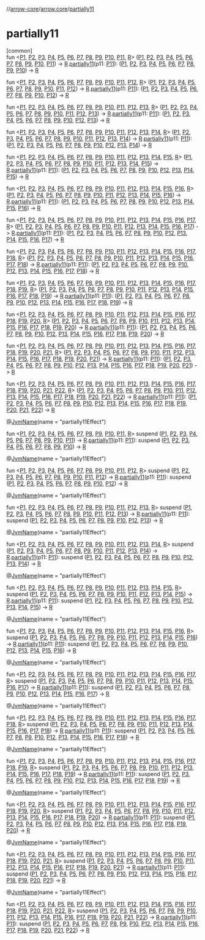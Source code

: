 //[arrow-core](../../index.md)/[arrow.core](index.md)/[partially11](partially11.md)

# partially11

[common]\
fun &lt;[P1](partially11.md), [P2](partially11.md), [P3](partially11.md), [P4](partially11.md), [P5](partially11.md), [P6](partially11.md), [P7](partially11.md), [P8](partially11.md), [P9](partially11.md), [P10](partially11.md), [P11](partially11.md), [R](partially11.md)&gt; ([P1](partially11.md), [P2](partially11.md), [P3](partially11.md), [P4](partially11.md), [P5](partially11.md), [P6](partially11.md), [P7](partially11.md), [P8](partially11.md), [P9](partially11.md), [P10](partially11.md), [P11](partially11.md)) -&gt; [R](partially11.md).[partially11](partially11.md)(p11: [P11](partially11.md)): ([P1](partially11.md), [P2](partially11.md), [P3](partially11.md), [P4](partially11.md), [P5](partially11.md), [P6](partially11.md), [P7](partially11.md), [P8](partially11.md), [P9](partially11.md), [P10](partially11.md)) -&gt; [R](partially11.md)

fun &lt;[P1](partially11.md), [P2](partially11.md), [P3](partially11.md), [P4](partially11.md), [P5](partially11.md), [P6](partially11.md), [P7](partially11.md), [P8](partially11.md), [P9](partially11.md), [P10](partially11.md), [P11](partially11.md), [P12](partially11.md), [R](partially11.md)&gt; ([P1](partially11.md), [P2](partially11.md), [P3](partially11.md), [P4](partially11.md), [P5](partially11.md), [P6](partially11.md), [P7](partially11.md), [P8](partially11.md), [P9](partially11.md), [P10](partially11.md), [P11](partially11.md), [P12](partially11.md)) -&gt; [R](partially11.md).[partially11](partially11.md)(p11: [P11](partially11.md)): ([P1](partially11.md), [P2](partially11.md), [P3](partially11.md), [P4](partially11.md), [P5](partially11.md), [P6](partially11.md), [P7](partially11.md), [P8](partially11.md), [P9](partially11.md), [P10](partially11.md), [P12](partially11.md)) -&gt; [R](partially11.md)

fun &lt;[P1](partially11.md), [P2](partially11.md), [P3](partially11.md), [P4](partially11.md), [P5](partially11.md), [P6](partially11.md), [P7](partially11.md), [P8](partially11.md), [P9](partially11.md), [P10](partially11.md), [P11](partially11.md), [P12](partially11.md), [P13](partially11.md), [R](partially11.md)&gt; ([P1](partially11.md), [P2](partially11.md), [P3](partially11.md), [P4](partially11.md), [P5](partially11.md), [P6](partially11.md), [P7](partially11.md), [P8](partially11.md), [P9](partially11.md), [P10](partially11.md), [P11](partially11.md), [P12](partially11.md), [P13](partially11.md)) -&gt; [R](partially11.md).[partially11](partially11.md)(p11: [P11](partially11.md)): ([P1](partially11.md), [P2](partially11.md), [P3](partially11.md), [P4](partially11.md), [P5](partially11.md), [P6](partially11.md), [P7](partially11.md), [P8](partially11.md), [P9](partially11.md), [P10](partially11.md), [P12](partially11.md), [P13](partially11.md)) -&gt; [R](partially11.md)

fun &lt;[P1](partially11.md), [P2](partially11.md), [P3](partially11.md), [P4](partially11.md), [P5](partially11.md), [P6](partially11.md), [P7](partially11.md), [P8](partially11.md), [P9](partially11.md), [P10](partially11.md), [P11](partially11.md), [P12](partially11.md), [P13](partially11.md), [P14](partially11.md), [R](partially11.md)&gt; ([P1](partially11.md), [P2](partially11.md), [P3](partially11.md), [P4](partially11.md), [P5](partially11.md), [P6](partially11.md), [P7](partially11.md), [P8](partially11.md), [P9](partially11.md), [P10](partially11.md), [P11](partially11.md), [P12](partially11.md), [P13](partially11.md), [P14](partially11.md)) -&gt; [R](partially11.md).[partially11](partially11.md)(p11: [P11](partially11.md)): ([P1](partially11.md), [P2](partially11.md), [P3](partially11.md), [P4](partially11.md), [P5](partially11.md), [P6](partially11.md), [P7](partially11.md), [P8](partially11.md), [P9](partially11.md), [P10](partially11.md), [P12](partially11.md), [P13](partially11.md), [P14](partially11.md)) -&gt; [R](partially11.md)

fun &lt;[P1](partially11.md), [P2](partially11.md), [P3](partially11.md), [P4](partially11.md), [P5](partially11.md), [P6](partially11.md), [P7](partially11.md), [P8](partially11.md), [P9](partially11.md), [P10](partially11.md), [P11](partially11.md), [P12](partially11.md), [P13](partially11.md), [P14](partially11.md), [P15](partially11.md), [R](partially11.md)&gt; ([P1](partially11.md), [P2](partially11.md), [P3](partially11.md), [P4](partially11.md), [P5](partially11.md), [P6](partially11.md), [P7](partially11.md), [P8](partially11.md), [P9](partially11.md), [P10](partially11.md), [P11](partially11.md), [P12](partially11.md), [P13](partially11.md), [P14](partially11.md), [P15](partially11.md)) -&gt; [R](partially11.md).[partially11](partially11.md)(p11: [P11](partially11.md)): ([P1](partially11.md), [P2](partially11.md), [P3](partially11.md), [P4](partially11.md), [P5](partially11.md), [P6](partially11.md), [P7](partially11.md), [P8](partially11.md), [P9](partially11.md), [P10](partially11.md), [P12](partially11.md), [P13](partially11.md), [P14](partially11.md), [P15](partially11.md)) -&gt; [R](partially11.md)

fun &lt;[P1](partially11.md), [P2](partially11.md), [P3](partially11.md), [P4](partially11.md), [P5](partially11.md), [P6](partially11.md), [P7](partially11.md), [P8](partially11.md), [P9](partially11.md), [P10](partially11.md), [P11](partially11.md), [P12](partially11.md), [P13](partially11.md), [P14](partially11.md), [P15](partially11.md), [P16](partially11.md), [R](partially11.md)&gt; ([P1](partially11.md), [P2](partially11.md), [P3](partially11.md), [P4](partially11.md), [P5](partially11.md), [P6](partially11.md), [P7](partially11.md), [P8](partially11.md), [P9](partially11.md), [P10](partially11.md), [P11](partially11.md), [P12](partially11.md), [P13](partially11.md), [P14](partially11.md), [P15](partially11.md), [P16](partially11.md)) -&gt; [R](partially11.md).[partially11](partially11.md)(p11: [P11](partially11.md)): ([P1](partially11.md), [P2](partially11.md), [P3](partially11.md), [P4](partially11.md), [P5](partially11.md), [P6](partially11.md), [P7](partially11.md), [P8](partially11.md), [P9](partially11.md), [P10](partially11.md), [P12](partially11.md), [P13](partially11.md), [P14](partially11.md), [P15](partially11.md), [P16](partially11.md)) -&gt; [R](partially11.md)

fun &lt;[P1](partially11.md), [P2](partially11.md), [P3](partially11.md), [P4](partially11.md), [P5](partially11.md), [P6](partially11.md), [P7](partially11.md), [P8](partially11.md), [P9](partially11.md), [P10](partially11.md), [P11](partially11.md), [P12](partially11.md), [P13](partially11.md), [P14](partially11.md), [P15](partially11.md), [P16](partially11.md), [P17](partially11.md), [R](partially11.md)&gt; ([P1](partially11.md), [P2](partially11.md), [P3](partially11.md), [P4](partially11.md), [P5](partially11.md), [P6](partially11.md), [P7](partially11.md), [P8](partially11.md), [P9](partially11.md), [P10](partially11.md), [P11](partially11.md), [P12](partially11.md), [P13](partially11.md), [P14](partially11.md), [P15](partially11.md), [P16](partially11.md), [P17](partially11.md)) -&gt; [R](partially11.md).[partially11](partially11.md)(p11: [P11](partially11.md)): ([P1](partially11.md), [P2](partially11.md), [P3](partially11.md), [P4](partially11.md), [P5](partially11.md), [P6](partially11.md), [P7](partially11.md), [P8](partially11.md), [P9](partially11.md), [P10](partially11.md), [P12](partially11.md), [P13](partially11.md), [P14](partially11.md), [P15](partially11.md), [P16](partially11.md), [P17](partially11.md)) -&gt; [R](partially11.md)

fun &lt;[P1](partially11.md), [P2](partially11.md), [P3](partially11.md), [P4](partially11.md), [P5](partially11.md), [P6](partially11.md), [P7](partially11.md), [P8](partially11.md), [P9](partially11.md), [P10](partially11.md), [P11](partially11.md), [P12](partially11.md), [P13](partially11.md), [P14](partially11.md), [P15](partially11.md), [P16](partially11.md), [P17](partially11.md), [P18](partially11.md), [R](partially11.md)&gt; ([P1](partially11.md), [P2](partially11.md), [P3](partially11.md), [P4](partially11.md), [P5](partially11.md), [P6](partially11.md), [P7](partially11.md), [P8](partially11.md), [P9](partially11.md), [P10](partially11.md), [P11](partially11.md), [P12](partially11.md), [P13](partially11.md), [P14](partially11.md), [P15](partially11.md), [P16](partially11.md), [P17](partially11.md), [P18](partially11.md)) -&gt; [R](partially11.md).[partially11](partially11.md)(p11: [P11](partially11.md)): ([P1](partially11.md), [P2](partially11.md), [P3](partially11.md), [P4](partially11.md), [P5](partially11.md), [P6](partially11.md), [P7](partially11.md), [P8](partially11.md), [P9](partially11.md), [P10](partially11.md), [P12](partially11.md), [P13](partially11.md), [P14](partially11.md), [P15](partially11.md), [P16](partially11.md), [P17](partially11.md), [P18](partially11.md)) -&gt; [R](partially11.md)

fun &lt;[P1](partially11.md), [P2](partially11.md), [P3](partially11.md), [P4](partially11.md), [P5](partially11.md), [P6](partially11.md), [P7](partially11.md), [P8](partially11.md), [P9](partially11.md), [P10](partially11.md), [P11](partially11.md), [P12](partially11.md), [P13](partially11.md), [P14](partially11.md), [P15](partially11.md), [P16](partially11.md), [P17](partially11.md), [P18](partially11.md), [P19](partially11.md), [R](partially11.md)&gt; ([P1](partially11.md), [P2](partially11.md), [P3](partially11.md), [P4](partially11.md), [P5](partially11.md), [P6](partially11.md), [P7](partially11.md), [P8](partially11.md), [P9](partially11.md), [P10](partially11.md), [P11](partially11.md), [P12](partially11.md), [P13](partially11.md), [P14](partially11.md), [P15](partially11.md), [P16](partially11.md), [P17](partially11.md), [P18](partially11.md), [P19](partially11.md)) -&gt; [R](partially11.md).[partially11](partially11.md)(p11: [P11](partially11.md)): ([P1](partially11.md), [P2](partially11.md), [P3](partially11.md), [P4](partially11.md), [P5](partially11.md), [P6](partially11.md), [P7](partially11.md), [P8](partially11.md), [P9](partially11.md), [P10](partially11.md), [P12](partially11.md), [P13](partially11.md), [P14](partially11.md), [P15](partially11.md), [P16](partially11.md), [P17](partially11.md), [P18](partially11.md), [P19](partially11.md)) -&gt; [R](partially11.md)

fun &lt;[P1](partially11.md), [P2](partially11.md), [P3](partially11.md), [P4](partially11.md), [P5](partially11.md), [P6](partially11.md), [P7](partially11.md), [P8](partially11.md), [P9](partially11.md), [P10](partially11.md), [P11](partially11.md), [P12](partially11.md), [P13](partially11.md), [P14](partially11.md), [P15](partially11.md), [P16](partially11.md), [P17](partially11.md), [P18](partially11.md), [P19](partially11.md), [P20](partially11.md), [R](partially11.md)&gt; ([P1](partially11.md), [P2](partially11.md), [P3](partially11.md), [P4](partially11.md), [P5](partially11.md), [P6](partially11.md), [P7](partially11.md), [P8](partially11.md), [P9](partially11.md), [P10](partially11.md), [P11](partially11.md), [P12](partially11.md), [P13](partially11.md), [P14](partially11.md), [P15](partially11.md), [P16](partially11.md), [P17](partially11.md), [P18](partially11.md), [P19](partially11.md), [P20](partially11.md)) -&gt; [R](partially11.md).[partially11](partially11.md)(p11: [P11](partially11.md)): ([P1](partially11.md), [P2](partially11.md), [P3](partially11.md), [P4](partially11.md), [P5](partially11.md), [P6](partially11.md), [P7](partially11.md), [P8](partially11.md), [P9](partially11.md), [P10](partially11.md), [P12](partially11.md), [P13](partially11.md), [P14](partially11.md), [P15](partially11.md), [P16](partially11.md), [P17](partially11.md), [P18](partially11.md), [P19](partially11.md), [P20](partially11.md)) -&gt; [R](partially11.md)

fun &lt;[P1](partially11.md), [P2](partially11.md), [P3](partially11.md), [P4](partially11.md), [P5](partially11.md), [P6](partially11.md), [P7](partially11.md), [P8](partially11.md), [P9](partially11.md), [P10](partially11.md), [P11](partially11.md), [P12](partially11.md), [P13](partially11.md), [P14](partially11.md), [P15](partially11.md), [P16](partially11.md), [P17](partially11.md), [P18](partially11.md), [P19](partially11.md), [P20](partially11.md), [P21](partially11.md), [R](partially11.md)&gt; ([P1](partially11.md), [P2](partially11.md), [P3](partially11.md), [P4](partially11.md), [P5](partially11.md), [P6](partially11.md), [P7](partially11.md), [P8](partially11.md), [P9](partially11.md), [P10](partially11.md), [P11](partially11.md), [P12](partially11.md), [P13](partially11.md), [P14](partially11.md), [P15](partially11.md), [P16](partially11.md), [P17](partially11.md), [P18](partially11.md), [P19](partially11.md), [P20](partially11.md), [P21](partially11.md)) -&gt; [R](partially11.md).[partially11](partially11.md)(p11: [P11](partially11.md)): ([P1](partially11.md), [P2](partially11.md), [P3](partially11.md), [P4](partially11.md), [P5](partially11.md), [P6](partially11.md), [P7](partially11.md), [P8](partially11.md), [P9](partially11.md), [P10](partially11.md), [P12](partially11.md), [P13](partially11.md), [P14](partially11.md), [P15](partially11.md), [P16](partially11.md), [P17](partially11.md), [P18](partially11.md), [P19](partially11.md), [P20](partially11.md), [P21](partially11.md)) -&gt; [R](partially11.md)

fun &lt;[P1](partially11.md), [P2](partially11.md), [P3](partially11.md), [P4](partially11.md), [P5](partially11.md), [P6](partially11.md), [P7](partially11.md), [P8](partially11.md), [P9](partially11.md), [P10](partially11.md), [P11](partially11.md), [P12](partially11.md), [P13](partially11.md), [P14](partially11.md), [P15](partially11.md), [P16](partially11.md), [P17](partially11.md), [P18](partially11.md), [P19](partially11.md), [P20](partially11.md), [P21](partially11.md), [P22](partially11.md), [R](partially11.md)&gt; ([P1](partially11.md), [P2](partially11.md), [P3](partially11.md), [P4](partially11.md), [P5](partially11.md), [P6](partially11.md), [P7](partially11.md), [P8](partially11.md), [P9](partially11.md), [P10](partially11.md), [P11](partially11.md), [P12](partially11.md), [P13](partially11.md), [P14](partially11.md), [P15](partially11.md), [P16](partially11.md), [P17](partially11.md), [P18](partially11.md), [P19](partially11.md), [P20](partially11.md), [P21](partially11.md), [P22](partially11.md)) -&gt; [R](partially11.md).[partially11](partially11.md)(p11: [P11](partially11.md)): ([P1](partially11.md), [P2](partially11.md), [P3](partially11.md), [P4](partially11.md), [P5](partially11.md), [P6](partially11.md), [P7](partially11.md), [P8](partially11.md), [P9](partially11.md), [P10](partially11.md), [P12](partially11.md), [P13](partially11.md), [P14](partially11.md), [P15](partially11.md), [P16](partially11.md), [P17](partially11.md), [P18](partially11.md), [P19](partially11.md), [P20](partially11.md), [P21](partially11.md), [P22](partially11.md)) -&gt; [R](partially11.md)

@[JvmName](https://kotlinlang.org/api/latest/jvm/stdlib/kotlin.jvm/-jvm-name/index.html)(name = "partially11Effect")

fun &lt;[P1](partially11.md), [P2](partially11.md), [P3](partially11.md), [P4](partially11.md), [P5](partially11.md), [P6](partially11.md), [P7](partially11.md), [P8](partially11.md), [P9](partially11.md), [P10](partially11.md), [P11](partially11.md), [R](partially11.md)&gt; suspend ([P1](partially11.md), [P2](partially11.md), [P3](partially11.md), [P4](partially11.md), [P5](partially11.md), [P6](partially11.md), [P7](partially11.md), [P8](partially11.md), [P9](partially11.md), [P10](partially11.md), [P11](partially11.md)) -&gt; [R](partially11.md).[partially11](partially11.md)(p11: [P11](partially11.md)): suspend ([P1](partially11.md), [P2](partially11.md), [P3](partially11.md), [P4](partially11.md), [P5](partially11.md), [P6](partially11.md), [P7](partially11.md), [P8](partially11.md), [P9](partially11.md), [P10](partially11.md)) -&gt; [R](partially11.md)

@[JvmName](https://kotlinlang.org/api/latest/jvm/stdlib/kotlin.jvm/-jvm-name/index.html)(name = "partially11Effect")

fun &lt;[P1](partially11.md), [P2](partially11.md), [P3](partially11.md), [P4](partially11.md), [P5](partially11.md), [P6](partially11.md), [P7](partially11.md), [P8](partially11.md), [P9](partially11.md), [P10](partially11.md), [P11](partially11.md), [P12](partially11.md), [R](partially11.md)&gt; suspend ([P1](partially11.md), [P2](partially11.md), [P3](partially11.md), [P4](partially11.md), [P5](partially11.md), [P6](partially11.md), [P7](partially11.md), [P8](partially11.md), [P9](partially11.md), [P10](partially11.md), [P11](partially11.md), [P12](partially11.md)) -&gt; [R](partially11.md).[partially11](partially11.md)(p11: [P11](partially11.md)): suspend ([P1](partially11.md), [P2](partially11.md), [P3](partially11.md), [P4](partially11.md), [P5](partially11.md), [P6](partially11.md), [P7](partially11.md), [P8](partially11.md), [P9](partially11.md), [P10](partially11.md), [P12](partially11.md)) -&gt; [R](partially11.md)

@[JvmName](https://kotlinlang.org/api/latest/jvm/stdlib/kotlin.jvm/-jvm-name/index.html)(name = "partially11Effect")

fun &lt;[P1](partially11.md), [P2](partially11.md), [P3](partially11.md), [P4](partially11.md), [P5](partially11.md), [P6](partially11.md), [P7](partially11.md), [P8](partially11.md), [P9](partially11.md), [P10](partially11.md), [P11](partially11.md), [P12](partially11.md), [P13](partially11.md), [R](partially11.md)&gt; suspend ([P1](partially11.md), [P2](partially11.md), [P3](partially11.md), [P4](partially11.md), [P5](partially11.md), [P6](partially11.md), [P7](partially11.md), [P8](partially11.md), [P9](partially11.md), [P10](partially11.md), [P11](partially11.md), [P12](partially11.md), [P13](partially11.md)) -&gt; [R](partially11.md).[partially11](partially11.md)(p11: [P11](partially11.md)): suspend ([P1](partially11.md), [P2](partially11.md), [P3](partially11.md), [P4](partially11.md), [P5](partially11.md), [P6](partially11.md), [P7](partially11.md), [P8](partially11.md), [P9](partially11.md), [P10](partially11.md), [P12](partially11.md), [P13](partially11.md)) -&gt; [R](partially11.md)

@[JvmName](https://kotlinlang.org/api/latest/jvm/stdlib/kotlin.jvm/-jvm-name/index.html)(name = "partially11Effect")

fun &lt;[P1](partially11.md), [P2](partially11.md), [P3](partially11.md), [P4](partially11.md), [P5](partially11.md), [P6](partially11.md), [P7](partially11.md), [P8](partially11.md), [P9](partially11.md), [P10](partially11.md), [P11](partially11.md), [P12](partially11.md), [P13](partially11.md), [P14](partially11.md), [R](partially11.md)&gt; suspend ([P1](partially11.md), [P2](partially11.md), [P3](partially11.md), [P4](partially11.md), [P5](partially11.md), [P6](partially11.md), [P7](partially11.md), [P8](partially11.md), [P9](partially11.md), [P10](partially11.md), [P11](partially11.md), [P12](partially11.md), [P13](partially11.md), [P14](partially11.md)) -&gt; [R](partially11.md).[partially11](partially11.md)(p11: [P11](partially11.md)): suspend ([P1](partially11.md), [P2](partially11.md), [P3](partially11.md), [P4](partially11.md), [P5](partially11.md), [P6](partially11.md), [P7](partially11.md), [P8](partially11.md), [P9](partially11.md), [P10](partially11.md), [P12](partially11.md), [P13](partially11.md), [P14](partially11.md)) -&gt; [R](partially11.md)

@[JvmName](https://kotlinlang.org/api/latest/jvm/stdlib/kotlin.jvm/-jvm-name/index.html)(name = "partially11Effect")

fun &lt;[P1](partially11.md), [P2](partially11.md), [P3](partially11.md), [P4](partially11.md), [P5](partially11.md), [P6](partially11.md), [P7](partially11.md), [P8](partially11.md), [P9](partially11.md), [P10](partially11.md), [P11](partially11.md), [P12](partially11.md), [P13](partially11.md), [P14](partially11.md), [P15](partially11.md), [R](partially11.md)&gt; suspend ([P1](partially11.md), [P2](partially11.md), [P3](partially11.md), [P4](partially11.md), [P5](partially11.md), [P6](partially11.md), [P7](partially11.md), [P8](partially11.md), [P9](partially11.md), [P10](partially11.md), [P11](partially11.md), [P12](partially11.md), [P13](partially11.md), [P14](partially11.md), [P15](partially11.md)) -&gt; [R](partially11.md).[partially11](partially11.md)(p11: [P11](partially11.md)): suspend ([P1](partially11.md), [P2](partially11.md), [P3](partially11.md), [P4](partially11.md), [P5](partially11.md), [P6](partially11.md), [P7](partially11.md), [P8](partially11.md), [P9](partially11.md), [P10](partially11.md), [P12](partially11.md), [P13](partially11.md), [P14](partially11.md), [P15](partially11.md)) -&gt; [R](partially11.md)

@[JvmName](https://kotlinlang.org/api/latest/jvm/stdlib/kotlin.jvm/-jvm-name/index.html)(name = "partially11Effect")

fun &lt;[P1](partially11.md), [P2](partially11.md), [P3](partially11.md), [P4](partially11.md), [P5](partially11.md), [P6](partially11.md), [P7](partially11.md), [P8](partially11.md), [P9](partially11.md), [P10](partially11.md), [P11](partially11.md), [P12](partially11.md), [P13](partially11.md), [P14](partially11.md), [P15](partially11.md), [P16](partially11.md), [R](partially11.md)&gt; suspend ([P1](partially11.md), [P2](partially11.md), [P3](partially11.md), [P4](partially11.md), [P5](partially11.md), [P6](partially11.md), [P7](partially11.md), [P8](partially11.md), [P9](partially11.md), [P10](partially11.md), [P11](partially11.md), [P12](partially11.md), [P13](partially11.md), [P14](partially11.md), [P15](partially11.md), [P16](partially11.md)) -&gt; [R](partially11.md).[partially11](partially11.md)(p11: [P11](partially11.md)): suspend ([P1](partially11.md), [P2](partially11.md), [P3](partially11.md), [P4](partially11.md), [P5](partially11.md), [P6](partially11.md), [P7](partially11.md), [P8](partially11.md), [P9](partially11.md), [P10](partially11.md), [P12](partially11.md), [P13](partially11.md), [P14](partially11.md), [P15](partially11.md), [P16](partially11.md)) -&gt; [R](partially11.md)

@[JvmName](https://kotlinlang.org/api/latest/jvm/stdlib/kotlin.jvm/-jvm-name/index.html)(name = "partially11Effect")

fun &lt;[P1](partially11.md), [P2](partially11.md), [P3](partially11.md), [P4](partially11.md), [P5](partially11.md), [P6](partially11.md), [P7](partially11.md), [P8](partially11.md), [P9](partially11.md), [P10](partially11.md), [P11](partially11.md), [P12](partially11.md), [P13](partially11.md), [P14](partially11.md), [P15](partially11.md), [P16](partially11.md), [P17](partially11.md), [R](partially11.md)&gt; suspend ([P1](partially11.md), [P2](partially11.md), [P3](partially11.md), [P4](partially11.md), [P5](partially11.md), [P6](partially11.md), [P7](partially11.md), [P8](partially11.md), [P9](partially11.md), [P10](partially11.md), [P11](partially11.md), [P12](partially11.md), [P13](partially11.md), [P14](partially11.md), [P15](partially11.md), [P16](partially11.md), [P17](partially11.md)) -&gt; [R](partially11.md).[partially11](partially11.md)(p11: [P11](partially11.md)): suspend ([P1](partially11.md), [P2](partially11.md), [P3](partially11.md), [P4](partially11.md), [P5](partially11.md), [P6](partially11.md), [P7](partially11.md), [P8](partially11.md), [P9](partially11.md), [P10](partially11.md), [P12](partially11.md), [P13](partially11.md), [P14](partially11.md), [P15](partially11.md), [P16](partially11.md), [P17](partially11.md)) -&gt; [R](partially11.md)

@[JvmName](https://kotlinlang.org/api/latest/jvm/stdlib/kotlin.jvm/-jvm-name/index.html)(name = "partially11Effect")

fun &lt;[P1](partially11.md), [P2](partially11.md), [P3](partially11.md), [P4](partially11.md), [P5](partially11.md), [P6](partially11.md), [P7](partially11.md), [P8](partially11.md), [P9](partially11.md), [P10](partially11.md), [P11](partially11.md), [P12](partially11.md), [P13](partially11.md), [P14](partially11.md), [P15](partially11.md), [P16](partially11.md), [P17](partially11.md), [P18](partially11.md), [R](partially11.md)&gt; suspend ([P1](partially11.md), [P2](partially11.md), [P3](partially11.md), [P4](partially11.md), [P5](partially11.md), [P6](partially11.md), [P7](partially11.md), [P8](partially11.md), [P9](partially11.md), [P10](partially11.md), [P11](partially11.md), [P12](partially11.md), [P13](partially11.md), [P14](partially11.md), [P15](partially11.md), [P16](partially11.md), [P17](partially11.md), [P18](partially11.md)) -&gt; [R](partially11.md).[partially11](partially11.md)(p11: [P11](partially11.md)): suspend ([P1](partially11.md), [P2](partially11.md), [P3](partially11.md), [P4](partially11.md), [P5](partially11.md), [P6](partially11.md), [P7](partially11.md), [P8](partially11.md), [P9](partially11.md), [P10](partially11.md), [P12](partially11.md), [P13](partially11.md), [P14](partially11.md), [P15](partially11.md), [P16](partially11.md), [P17](partially11.md), [P18](partially11.md)) -&gt; [R](partially11.md)

@[JvmName](https://kotlinlang.org/api/latest/jvm/stdlib/kotlin.jvm/-jvm-name/index.html)(name = "partially11Effect")

fun &lt;[P1](partially11.md), [P2](partially11.md), [P3](partially11.md), [P4](partially11.md), [P5](partially11.md), [P6](partially11.md), [P7](partially11.md), [P8](partially11.md), [P9](partially11.md), [P10](partially11.md), [P11](partially11.md), [P12](partially11.md), [P13](partially11.md), [P14](partially11.md), [P15](partially11.md), [P16](partially11.md), [P17](partially11.md), [P18](partially11.md), [P19](partially11.md), [R](partially11.md)&gt; suspend ([P1](partially11.md), [P2](partially11.md), [P3](partially11.md), [P4](partially11.md), [P5](partially11.md), [P6](partially11.md), [P7](partially11.md), [P8](partially11.md), [P9](partially11.md), [P10](partially11.md), [P11](partially11.md), [P12](partially11.md), [P13](partially11.md), [P14](partially11.md), [P15](partially11.md), [P16](partially11.md), [P17](partially11.md), [P18](partially11.md), [P19](partially11.md)) -&gt; [R](partially11.md).[partially11](partially11.md)(p11: [P11](partially11.md)): suspend ([P1](partially11.md), [P2](partially11.md), [P3](partially11.md), [P4](partially11.md), [P5](partially11.md), [P6](partially11.md), [P7](partially11.md), [P8](partially11.md), [P9](partially11.md), [P10](partially11.md), [P12](partially11.md), [P13](partially11.md), [P14](partially11.md), [P15](partially11.md), [P16](partially11.md), [P17](partially11.md), [P18](partially11.md), [P19](partially11.md)) -&gt; [R](partially11.md)

@[JvmName](https://kotlinlang.org/api/latest/jvm/stdlib/kotlin.jvm/-jvm-name/index.html)(name = "partially11Effect")

fun &lt;[P1](partially11.md), [P2](partially11.md), [P3](partially11.md), [P4](partially11.md), [P5](partially11.md), [P6](partially11.md), [P7](partially11.md), [P8](partially11.md), [P9](partially11.md), [P10](partially11.md), [P11](partially11.md), [P12](partially11.md), [P13](partially11.md), [P14](partially11.md), [P15](partially11.md), [P16](partially11.md), [P17](partially11.md), [P18](partially11.md), [P19](partially11.md), [P20](partially11.md), [R](partially11.md)&gt; suspend ([P1](partially11.md), [P2](partially11.md), [P3](partially11.md), [P4](partially11.md), [P5](partially11.md), [P6](partially11.md), [P7](partially11.md), [P8](partially11.md), [P9](partially11.md), [P10](partially11.md), [P11](partially11.md), [P12](partially11.md), [P13](partially11.md), [P14](partially11.md), [P15](partially11.md), [P16](partially11.md), [P17](partially11.md), [P18](partially11.md), [P19](partially11.md), [P20](partially11.md)) -&gt; [R](partially11.md).[partially11](partially11.md)(p11: [P11](partially11.md)): suspend ([P1](partially11.md), [P2](partially11.md), [P3](partially11.md), [P4](partially11.md), [P5](partially11.md), [P6](partially11.md), [P7](partially11.md), [P8](partially11.md), [P9](partially11.md), [P10](partially11.md), [P12](partially11.md), [P13](partially11.md), [P14](partially11.md), [P15](partially11.md), [P16](partially11.md), [P17](partially11.md), [P18](partially11.md), [P19](partially11.md), [P20](partially11.md)) -&gt; [R](partially11.md)

@[JvmName](https://kotlinlang.org/api/latest/jvm/stdlib/kotlin.jvm/-jvm-name/index.html)(name = "partially11Effect")

fun &lt;[P1](partially11.md), [P2](partially11.md), [P3](partially11.md), [P4](partially11.md), [P5](partially11.md), [P6](partially11.md), [P7](partially11.md), [P8](partially11.md), [P9](partially11.md), [P10](partially11.md), [P11](partially11.md), [P12](partially11.md), [P13](partially11.md), [P14](partially11.md), [P15](partially11.md), [P16](partially11.md), [P17](partially11.md), [P18](partially11.md), [P19](partially11.md), [P20](partially11.md), [P21](partially11.md), [R](partially11.md)&gt; suspend ([P1](partially11.md), [P2](partially11.md), [P3](partially11.md), [P4](partially11.md), [P5](partially11.md), [P6](partially11.md), [P7](partially11.md), [P8](partially11.md), [P9](partially11.md), [P10](partially11.md), [P11](partially11.md), [P12](partially11.md), [P13](partially11.md), [P14](partially11.md), [P15](partially11.md), [P16](partially11.md), [P17](partially11.md), [P18](partially11.md), [P19](partially11.md), [P20](partially11.md), [P21](partially11.md)) -&gt; [R](partially11.md).[partially11](partially11.md)(p11: [P11](partially11.md)): suspend ([P1](partially11.md), [P2](partially11.md), [P3](partially11.md), [P4](partially11.md), [P5](partially11.md), [P6](partially11.md), [P7](partially11.md), [P8](partially11.md), [P9](partially11.md), [P10](partially11.md), [P12](partially11.md), [P13](partially11.md), [P14](partially11.md), [P15](partially11.md), [P16](partially11.md), [P17](partially11.md), [P18](partially11.md), [P19](partially11.md), [P20](partially11.md), [P21](partially11.md)) -&gt; [R](partially11.md)

@[JvmName](https://kotlinlang.org/api/latest/jvm/stdlib/kotlin.jvm/-jvm-name/index.html)(name = "partially11Effect")

fun &lt;[P1](partially11.md), [P2](partially11.md), [P3](partially11.md), [P4](partially11.md), [P5](partially11.md), [P6](partially11.md), [P7](partially11.md), [P8](partially11.md), [P9](partially11.md), [P10](partially11.md), [P11](partially11.md), [P12](partially11.md), [P13](partially11.md), [P14](partially11.md), [P15](partially11.md), [P16](partially11.md), [P17](partially11.md), [P18](partially11.md), [P19](partially11.md), [P20](partially11.md), [P21](partially11.md), [P22](partially11.md), [R](partially11.md)&gt; suspend ([P1](partially11.md), [P2](partially11.md), [P3](partially11.md), [P4](partially11.md), [P5](partially11.md), [P6](partially11.md), [P7](partially11.md), [P8](partially11.md), [P9](partially11.md), [P10](partially11.md), [P11](partially11.md), [P12](partially11.md), [P13](partially11.md), [P14](partially11.md), [P15](partially11.md), [P16](partially11.md), [P17](partially11.md), [P18](partially11.md), [P19](partially11.md), [P20](partially11.md), [P21](partially11.md), [P22](partially11.md)) -&gt; [R](partially11.md).[partially11](partially11.md)(p11: [P11](partially11.md)): suspend ([P1](partially11.md), [P2](partially11.md), [P3](partially11.md), [P4](partially11.md), [P5](partially11.md), [P6](partially11.md), [P7](partially11.md), [P8](partially11.md), [P9](partially11.md), [P10](partially11.md), [P12](partially11.md), [P13](partially11.md), [P14](partially11.md), [P15](partially11.md), [P16](partially11.md), [P17](partially11.md), [P18](partially11.md), [P19](partially11.md), [P20](partially11.md), [P21](partially11.md), [P22](partially11.md)) -&gt; [R](partially11.md)
